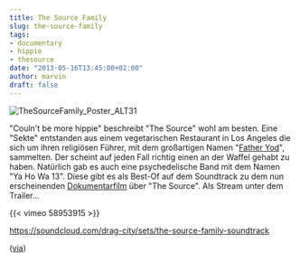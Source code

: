 ```yaml
---
title: The Source Family
slug: the-source-family
tags:
- documentary
- hippie
- thesource
date: "2013-05-16T13:45:00+02:00"
author: marvin
draft: false
---
```

![TheSourceFamily_Poster_ALT31](/images/TheSourceFamily_Poster_ALT31.jpg)

"Couln't be more hippie" beschreibt "The Source" wohl am besten. Eine
"Sekte" entstanden aus einem vegetarischen Restaurant in Los Angeles die
sich um ihren religiösen Führer, mit dem großartigen Namen "[Father
Yod](https://en.wikipedia.org/wiki/Father_Yod)", sammelten. Der scheint
auf jeden Fall richtig einen an der Waffel gehabt zu haben. Natürlich
gab es auch eine psychedelische Band mit dem Namen "Ya Ho Wa 13". Diese
gibt es als Best-Of auf dem Soundtrack zu dem nun erscheinenden
[Dokumentarfilm](http://thesourcedoc.com/) über "The Source". Als Stream
unter dem Trailer...

{{< vimeo 58953915 >}}

https://soundcloud.com/drag-city/sets/the-source-family-soundtrack

([via](http://boingboing.net/2013/05/15/free-stream-the-source-family.html))
